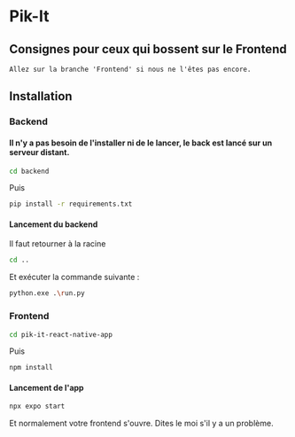 # Pik-It

## Consignes pour ceux qui bossent sur le Frontend
``Allez sur la branche 'Frontend' si nous ne l'êtes pas encore.``
 <!-- Le backend ne fonctionnera pas, il faudrait que vous créiez un fichier .env à la racine du projet et que vous y mettiez les variables de la base de données (que vous devez aussi créer). Tout expliquer prendrait trop de temps actuellement et vous devriez pouvoir bosser dessus sans ça. Vous pouvez vous contenter de lancer le frontent. Il y aura quelques erreurs mais vous pourrez travailler dessus. Si vous avez des questions, n'hésitez pas à me les poser. -->

## Installation
### Backend
#### Il n'y a pas besoin de l'installer ni de le lancer, le back est lancé sur un serveur distant.
```bash
cd backend
```
Puis
```bash
pip install -r requirements.txt
```
#### Lancement du backend
Il faut retourner à la racine
```bash
cd ..
```
Et exécuter la commande suivante :
```bash
python.exe .\run.py
```
### Frontend
```bash
cd pik-it-react-native-app
```
Puis
```bash
npm install
```
#### Lancement de l'app
```bash
npx expo start
```

Et normalement votre frontend s'ouvre. Dites le moi s'il y a un problème.


